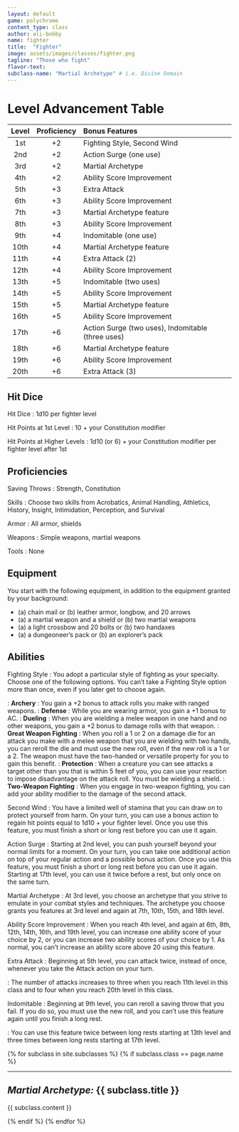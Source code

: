 ```yaml
---
layout: default
game: polychrome
content_type: class
author: ali-bobby
name: fighter
title:  "Fighter"
image: assets/images/classes/fighter.png
tagline: "Those who fight"
flavor-text:
subclass-name: "Martial Archetype" # i.e. Divine Domain
---
```


# Level Advancement Table

| Level | Proficiency | Bonus	Features  |
|:-----:|:-----------:|:----------------|
|1st    |	+2          |	Fighting Style, Second Wind                       |
|2nd    |	+2          |	Action Surge (one use)                            |
|3rd    |	+2          |	Martial Archetype                                 |
|4th    |	+2          |	Ability Score Improvement                         |
|5th    |	+3          |	Extra Attack                                      |
|6th    |	+3          |	Ability Score Improvement                         |
|7th    |	+3          |	Martial Archetype feature                         |
|8th    |	+3          |	Ability Score Improvement                         |
|9th    |	+4          |	Indomitable (one use)                             |
|10th   |	+4          |	Martial Archetype feature                         |
|11th   |	+4          |	Extra Attack (2)                                  |
|12th   |	+4          |	Ability Score Improvement                         |
|13th   |	+5          |	Indomitable (two uses)                            |
|14th   |	+5          |	Ability Score Improvement                         |
|15th   |	+5          |	Martial Archetype feature                         |
|16th   |	+5          |	Ability Score Improvement                         |
|17th   |	+6          |	Action Surge (two uses), Indomitable (three uses) |
|18th   |	+6          |	Martial Archetype feature                         |
|19th   |	+6          |	Ability Score Improvement                         |
|20th   |	+6          |	Extra Attack (3)                                  |

## Hit Dice
Hit Dice
: 1d10 per fighter level

Hit Points at 1st Level
: 10 + your Constitution modifier

Hit Points at Higher Levels
: 1d10 (or 6) + your Constitution modifier per fighter level after 1st

## Proficiencies

Saving Throws
: Strength, Constitution

Skills
: Choose two skills from Acrobatics, Animal Handling, Athletics, History, Insight, Intimidation, Perception, and Survival

Armor
: All armor, shields

Weapons
: Simple weapons, martial weapons

Tools
: None

## Equipment

You start with the following equipment, in addition to the equipment granted by your background:
- (a) chain mail or (b) leather armor, longbow, and 20 arrows
- (a) a martial weapon and a shield or (b) two martial weapons
- (a) a light crossbow and 20 bolts or (b) two handaxes
- (a) a dungeoneer’s pack or (b) an explorer’s pack

## Abilities

Fighting Style
: You adopt a particular style of fighting as your specialty. Choose one of the following options. You can’t take a Fighting Style option more than once, even if you later get to choose again.

: **Archery**
: You gain a +2 bonus to attack rolls you make with ranged weapons.
: **Defense**
: While you are wearing armor, you gain a +1 bonus to AC.
: **Dueling**
: When you are wielding a melee weapon in one hand and no other weapons, you gain a +2 bonus to damage rolls with that weapon.
: **Great Weapon Fighting**
: When you roll a 1 or 2 on a damage die for an attack you make with a melee weapon that you are wielding with two hands, you can reroll the die and must use the new roll, even if the new roll is a 1 or a 2. The weapon must have the two-handed or versatile property for you to gain this benefit.
: **Protection**
: When a creature you can see attacks a target other than you that is within 5 feet of you, you can use your reaction to impose disadvantage on the attack roll. You must be wielding a shield.
: **Two-Weapon Fighting**
: When you engage in two-weapon fighting, you can add your ability modifier to the damage of the second attack.

Second Wind
: You have a limited well of stamina that you can draw on to protect yourself from harm. On your turn, you can use a bonus action to regain hit points equal to 1d10 + your fighter level. Once you use this feature, you must finish a short or long rest before you can use it again.

Action Surge
: Starting at 2nd level, you can push yourself beyond your normal limits for a moment. On your turn, you can take one additional action on top of your regular action and a possible bonus action. Once you use this feature, you must finish a short or long rest before you can use it again. Starting at 17th level, you can use it twice before a rest, but only once on the same turn.

Martial Archetype
: At 3rd level, you choose an archetype that you strive to emulate in your combat styles and techniques. The archetype you choose grants you features at 3rd level and again at 7th, 10th, 15th, and 18th level.

Ability Score Improvement
: When you reach 4th level, and again at 6th, 8th, 12th, 14th, 16th, and 19th level, you can increase one ability score of your choice by 2, or you can increase two ability scores of your choice by 1. As normal, you can’t increase an ability score above 20 using this feature.

Extra Attack
: Beginning at 5th level, you can attack twice, instead of once, whenever you take the Attack action on your turn.

: The number of attacks increases to three when you reach 11th level in this class and to four when you reach 20th level in this class.

Indomitable
: Beginning at 9th level, you can reroll a saving throw that you fail. If you do so, you must use the new roll, and you can’t use this feature again until you finish a long rest.

: You can use this feature twice between long rests starting at 13th level and three times between long rests starting at 17th level.

{% for subclass in site.subclasses %}
{% if subclass.class == page.name %}

---

## *Martial Archetype:* {{ subclass.title }}
{{ subclass.content }}

{% endif %}
{% endfor %}

